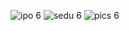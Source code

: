 ![ipo 6](https://github.com/user-attachments/assets/a0881e8f-c860-479b-80e2-1cddd5bc7528)
![sedu 6](https://github.com/user-attachments/assets/842e3c22-e705-4265-835a-68acdd92dcea)
![pics 6](https://github.com/user-attachments/assets/e92e1ad0-76e3-46f7-8785-25e35d56c372)
